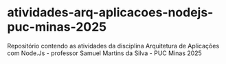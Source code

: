 # atividades-arq-aplicacoes-nodejs-puc-minas-2025
Repositório contendo as atividades da disciplina Arquitetura de Aplicações com Node.Js - professor Samuel Martins da Silva - PUC Minas 2025
